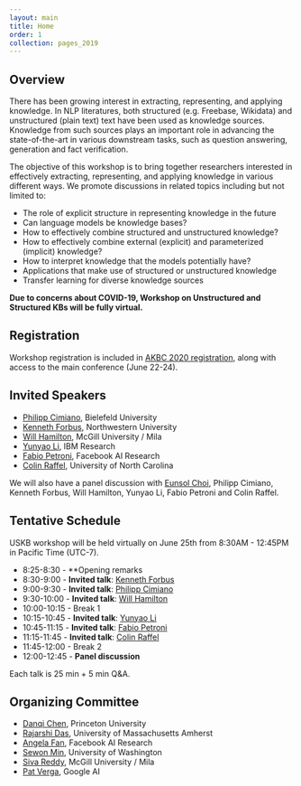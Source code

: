 ```yaml
---
layout: main
title: Home
order: 1
collection: pages_2019
---
```


## Overview

There has been growing interest in extracting, representing, and applying knowledge. In NLP literatures, both structured (e.g. Freebase, Wikidata) and unstructured (plain text) text have been used as knowledge sources. Knowledge from such sources plays an important role in advancing the state-of-the-art in various downstream tasks, such as question answering, generation and fact verification.

The objective of this workshop is to bring together researchers interested in effectively extracting, representing, and applying knowledge in various different ways. We promote discussions in related topics including but not limited to:

- The role of explicit structure in representing knowledge in the future
- Can language models be knowledge bases?
- How to effectively combine structured and unstructured knowledge?
- How to effectively combine external (explicit) and parameterized (implicit) knowledge?
- How to interpret knowledge that the models potentially have?
- Applications that make use of structured or unstructured knowledge
- Transfer learning for diverse knowledge sources


**Due to concerns about COVID-19, Workshop on Unstructured and Structured KBs will be fully virtual.**

## Registration

Workshop registration is included in [AKBC 2020 registration](https://akbc.ws/2020/registration/), along with access to the main conference (June 22-24).


## Invited Speakers

- [Philipp Cimiano](http://www.sc.cit-ec.uni-bielefeld.de/team/philipp-cimiano/), Bielefeld University
- [Kenneth Forbus](https://users.cs.northwestern.edu/~forbus/), Northwestern University
- [Will Hamilton](https://williamleif.github.io/), McGill University / Mila
- [Yunyao Li](https://researcher.watson.ibm.com/researcher/view.php?person=us-yunyaoli), IBM Research
- [Fabio Petroni](https://www.fabiopetroni.com/), Facebook AI Research
- [Colin Raffel](https://craffel.github.io/), University of North Carolina

We will also have a panel discussion with [Eunsol Choi](https://www.cs.utexas.edu/~eunsol/), Philipp Cimiano, Kenneth Forbus, Will Hamilton, Yunyao Li, Fabio Petroni and Colin Raffel.

## Tentative Schedule

USKB workshop will be held virtually on June 25th from 8:30AM - 12:45PM in Pacific Time (UTC-7).

- 8:25-8:30 - **Opening remarks
- 8:30-9:00 - **Invited talk**: [Kenneth Forbus](https://users.cs.northwestern.edu/~forbus/)
- 9:00-9:30 - **Invited talk**: [Philipp Cimiano](http://www.sc.cit-ec.uni-bielefeld.de/team/philipp-cimiano/)
- 9:30-10:00 - **Invited talk**: [Will Hamilton](https://williamleif.github.io/)
- 10:00-10:15 - Break 1
- 10:15-10:45 - **Invited talk**: [Yunyao Li](https://researcher.watson.ibm.com/researcher/view.php?person=us-yunyaoli)
- 10:45-11:15 - **Invited talk**: [Fabio Petroni](https://www.fabiopetroni.com/)
- 11:15-11:45 - **Invited talk**: [Colin Raffel](https://craffel.github.io/)
- 11:45-12:00 - Break 2
- 12:00-12:45 - **Panel discussion**

Each talk is 25 min + 5 min Q&A.


## Organizing Committee
- [Danqi Chen](https://www.cs.princeton.edu/~danqic/), Princeton University
- [Rajarshi Das](http://rajarshd.github.io/), University of Massachusetts Amherst
- [Angela Fan](https://scholar.google.com/citations?user=TLZR9zgAAAAJ&hl=en), Facebook AI Research
- [Sewon Min](https://shmsw25.github.io/), University of Washington
- [Siva Reddy](https://sivareddy.in/), McGill University / Mila
- [Pat Verga](https://people.cs.umass.edu/~pat/), Google AI
